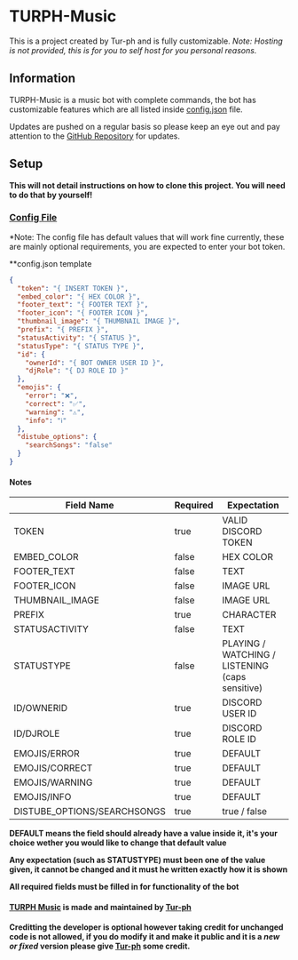 # TURPH-Music

This is a project created by Tur-ph and is fully customizable. *Note: Hosting is not provided, this is for you to self host for you personal reasons.*

## Information

TURPH-Music is a music bot with complete commands, the bot has customizable features which are all listed inside [config.json](https://github.com/Tur-ph/TURPH-Music/blob/master/config.json) file.

Updates are pushed on a regular basis so please keep an eye out and pay attention to the [GitHub Repository](https://github.com/Tur-ph/TURPH-Music) for updates.


## Setup

**This will not detail instructions on how to clone this project. You will need to do that by yourself!**

### [Config File](https://github.com/Tur-ph/TURPH-Music/blob/master/config.json)

*Note: The config file has default values that will work fine currently, these are mainly optional requirements, you are expected to enter your bot token.

**config.json template

```json
{
  "token": "{ INSERT TOKEN }",
  "embed_color": "{ HEX COLOR }",
  "footer_text": "{ FOOTER TEXT }",
  "footer_icon": "{ FOOTER ICON }",
  "thumbnail_image": "{ THUMBNAIL IMAGE }",
  "prefix": "{ PREFIX }",
  "statusActivity": "{ STATUS }",
  "statusType": "{ STATUS TYPE }",
  "id": {
    "ownerId": "{ BOT OWNER USER ID }",
    "djRole": "{ DJ ROLE ID }"
  },
  "emojis": {
    "error": "❌",
    "correct": "✅",
    "warning": "⚠️",
    "info": "ℹ️"
  },
  "distube_options": {
    "searchSongs": "false"
  }
}
```

#### Notes

Field Name | Required | Expectation
--- | --- | ---
TOKEN | true | VALID DISCORD TOKEN
EMBED_COLOR | false | HEX COLOR
FOOTER_TEXT | false | TEXT
FOOTER_ICON | false | IMAGE URL
THUMBNAIL_IMAGE | false | IMAGE URL
PREFIX | true | CHARACTER
STATUSACTIVITY | false | TEXT
STATUSTYPE | false | PLAYING / WATCHING / LISTENING (caps sensitive)
ID/OWNERID | true | DISCORD USER ID
ID/DJROLE | true | DISCORD ROLE ID
EMOJIS/ERROR | true | DEFAULT
EMOJIS/CORRECT | true | DEFAULT
EMOJIS/WARNING | true | DEFAULT
EMOJIS/INFO | true | DEFAULT
DISTUBE_OPTIONS/SEARCHSONGS | true | true / false

**DEFAULT means the field should already have a value inside it, it's your choice wether you would like to change that default value**

**Any expectation (such as STATUSTYPE) must been one of the value given, it cannot be changed and it must he written exactly how it is shown**

**All required fields must be filled in for functionality of the bot**


#### [TURPH Music](https://github.com/Tur-ph/TURPH-Music) is made and maintained by [Tur-ph](https://github.com/Tur-ph)

#### Creditting the developer is optional however taking credit for unchanged code is not allowed, if you do modify it and make it public and it is a *new or fixed* version please give [Tur-ph](https://github.com/Tur-ph) some credit.
